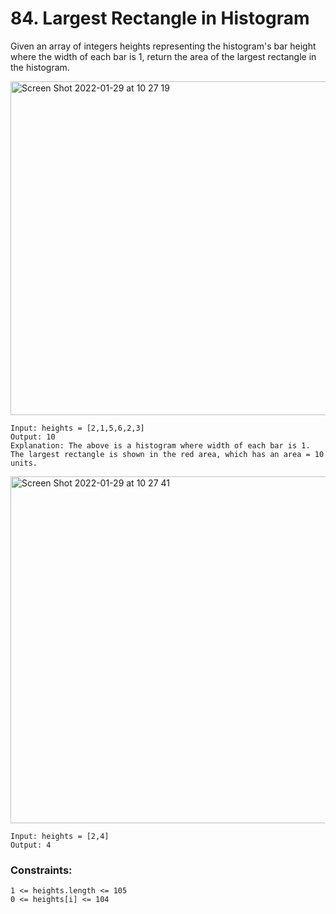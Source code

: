 # 84. Largest Rectangle in Histogram

Given an array of integers heights representing the histogram's bar height where the width of each bar is 1, return the area of the largest rectangle in the histogram.

<img width="534" alt="Screen Shot 2022-01-29 at 10 27 19" src="https://user-images.githubusercontent.com/38793933/151641937-8b9387a9-c9ac-46d4-88c8-9edb314046cc.png">


```
Input: heights = [2,1,5,6,2,3]
Output: 10
Explanation: The above is a histogram where width of each bar is 1.
The largest rectangle is shown in the red area, which has an area = 10 units.
```

<img width="555" alt="Screen Shot 2022-01-29 at 10 27 41" src="https://user-images.githubusercontent.com/38793933/151641951-4333c6e0-e77e-48d1-bb61-0047a4a7516f.png">

```
Input: heights = [2,4]
Output: 4
```

### Constraints:
```
1 <= heights.length <= 105
0 <= heights[i] <= 104
```
